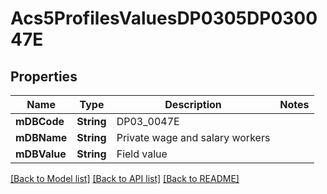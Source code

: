 # Acs5ProfilesValuesDP0305DP030047E

## Properties
Name | Type | Description | Notes
------------ | ------------- | ------------- | -------------
**mDBCode** | **String** | DP03_0047E | 
**mDBName** | **String** | Private wage and salary workers | 
**mDBValue** | **String** | Field value | 

[[Back to Model list]](../README.md#documentation-for-models) [[Back to API list]](../README.md#documentation-for-api-endpoints) [[Back to README]](../README.md)


